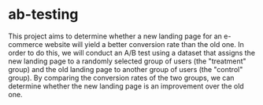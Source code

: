 # ab-testing
This project aims to determine whether a new landing page for an e-commerce website will yield a better conversion rate than the old one. In order to do this, we will conduct an A/B test using a dataset that assigns the new landing page to a randomly selected group of users (the "treatment" group) and the old landing page to another group of users (the "control" group). By comparing the conversion rates of the two groups, we can determine whether the new landing page is an improvement over the old one. 
